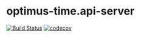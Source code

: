 # optimus-time.api-server

[![Build Status](https://travis-ci.org/hesoyam11/optimus-time.api-server.svg?branch=master)](https://travis-ci.org/hesoyam11/optimus-time.api-server)
[![codecov](https://codecov.io/gh/hesoyam11/optimus-time.api-server/branch/master/graph/badge.svg)](https://codecov.io/gh/hesoyam11/optimus-time.api-server)
